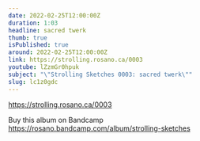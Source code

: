 ```yaml
---
date: 2022-02-25T12:00:00Z
duration: 1:03
headline: sacred twerk
thumb: true
isPublished: true
around: 2022-02-25T12:00:00Z
link: https://strolling.rosano.ca/0003
youtube: lZzmGr0hpuk
subject: "\"Strolling Sketches 0003: sacred twerk\""
slug: lc1z0gdc
---
```

https://strolling.rosano.ca/0003

Buy this album on Bandcamp https://rosano.bandcamp.com/album/strolling-sketches
